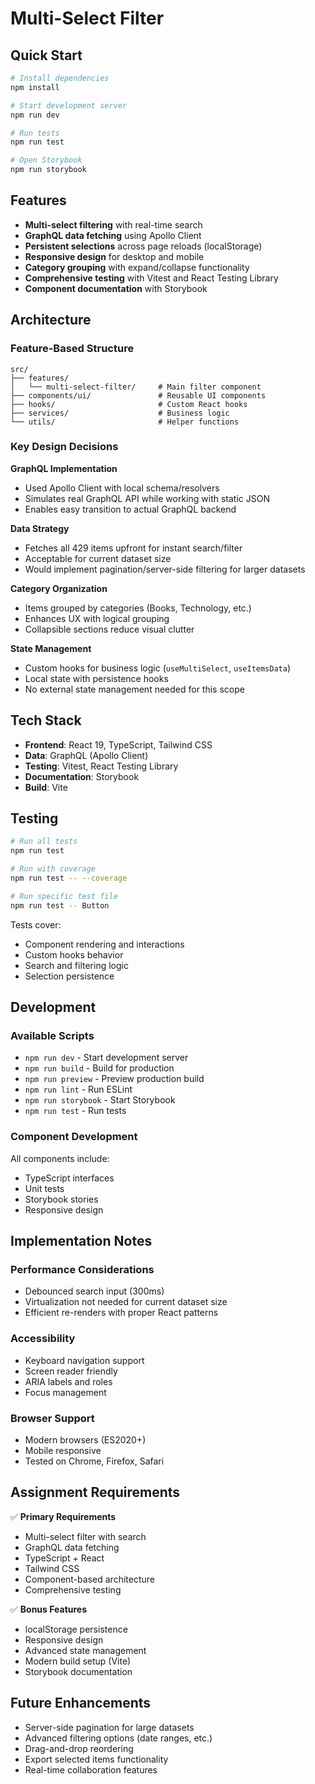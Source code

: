 # Multi-Select Filter

## Quick Start

```bash
# Install dependencies
npm install

# Start development server
npm run dev

# Run tests
npm run test

# Open Storybook
npm run storybook
```

## Features

- **Multi-select filtering** with real-time search
- **GraphQL data fetching** using Apollo Client
- **Persistent selections** across page reloads (localStorage)
- **Responsive design** for desktop and mobile
- **Category grouping** with expand/collapse functionality
- **Comprehensive testing** with Vitest and React Testing Library
- **Component documentation** with Storybook

## Architecture

### Feature-Based Structure

```
src/
├── features/
│   └── multi-select-filter/     # Main filter component
├── components/ui/               # Reusable UI components
├── hooks/                       # Custom React hooks
├── services/                    # Business logic
└── utils/                       # Helper functions
```

### Key Design Decisions

**GraphQL Implementation**

- Used Apollo Client with local schema/resolvers
- Simulates real GraphQL API while working with static JSON
- Enables easy transition to actual GraphQL backend

**Data Strategy**

- Fetches all 429 items upfront for instant search/filter
- Acceptable for current dataset size
- Would implement pagination/server-side filtering for larger datasets

**Category Organization**

- Items grouped by categories (Books, Technology, etc.)
- Enhances UX with logical grouping
- Collapsible sections reduce visual clutter

**State Management**

- Custom hooks for business logic (`useMultiSelect`, `useItemsData`)
- Local state with persistence hooks
- No external state management needed for this scope

## Tech Stack

- **Frontend**: React 19, TypeScript, Tailwind CSS
- **Data**: GraphQL (Apollo Client)
- **Testing**: Vitest, React Testing Library
- **Documentation**: Storybook
- **Build**: Vite

## Testing

```bash
# Run all tests
npm run test

# Run with coverage
npm run test -- --coverage

# Run specific test file
npm run test -- Button
```

Tests cover:

- Component rendering and interactions
- Custom hooks behavior
- Search and filtering logic
- Selection persistence

## Development

### Available Scripts

- `npm run dev` - Start development server
- `npm run build` - Build for production
- `npm run preview` - Preview production build
- `npm run lint` - Run ESLint
- `npm run storybook` - Start Storybook
- `npm run test` - Run tests

### Component Development

All components include:

- TypeScript interfaces
- Unit tests
- Storybook stories
- Responsive design

## Implementation Notes

### Performance Considerations

- Debounced search input (300ms)
- Virtualization not needed for current dataset size
- Efficient re-renders with proper React patterns

### Accessibility

- Keyboard navigation support
- Screen reader friendly
- ARIA labels and roles
- Focus management

### Browser Support

- Modern browsers (ES2020+)
- Mobile responsive
- Tested on Chrome, Firefox, Safari

## Assignment Requirements

✅ **Primary Requirements**

- Multi-select filter with search
- GraphQL data fetching
- TypeScript + React
- Tailwind CSS
- Component-based architecture
- Comprehensive testing

✅ **Bonus Features**

- localStorage persistence
- Responsive design
- Advanced state management
- Modern build setup (Vite)
- Storybook documentation

## Future Enhancements

- Server-side pagination for large datasets
- Advanced filtering options (date ranges, etc.)
- Drag-and-drop reordering
- Export selected items functionality
- Real-time collaboration features
